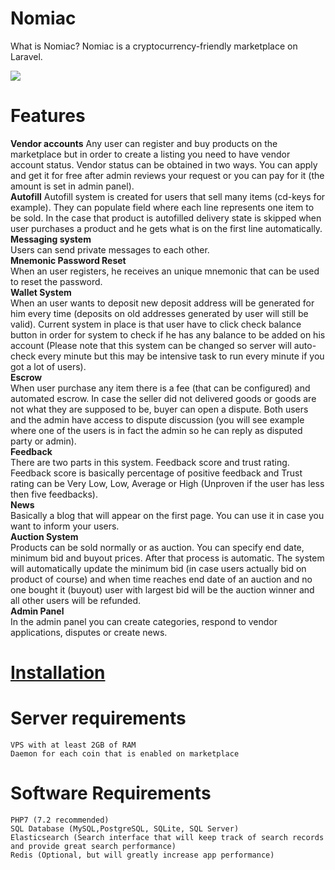 # Nomiac
What is Nomiac? Nomiac is a cryptocurrency-friendly marketplace on Laravel.

![](https://github.com/virtumonde/nomiac/blob/master/demo/1.png)

# Features 
**Vendor accounts** 
Any user can register and buy products on the marketplace but in order to create a listing you need to have vendor account status. Vendor status can be obtained in two ways. You can apply and get it for free after admin reviews your request or you can pay for it (the amount is set in admin panel).  
**Autofill**
Autofill system is created for users that sell many items (cd-keys for example). They can populate field where each line represents one item to be sold. In the case that product is autofilled delivery state is skipped when user purchases a product and he gets what is on the first line automatically.  
**Messaging system**  
Users can send private messages to each other.  
**Mnemonic Password Reset**  
When an user registers, he receives an unique mnemonic that can be used to reset the password.  
**Wallet System**  
When an user wants to deposit new deposit address will be generated for him every time (deposits on old addresses generated by user will still be valid). Current system in place is that user have to click check balance button in order for system to check if he has any balance to be added on his account (Please note that this system can be changed so server will auto-check every minute but this may be intensive task to run every minute if you got a lot of users).  
**Escrow**  
When user purchase any item there is a fee (that can be configured) and automated escrow. In case the seller did not delivered goods or goods are not what they are supposed to be, buyer can open a dispute. Both users and the admin have access to dispute discussion (you will see example where one of the users is in fact the admin so he can reply as disputed party or admin).  
**Feedback**  
There are two parts in this system. Feedback score and trust rating. Feedback score is basically percentage of positive feedback and Trust rating can be Very Low, Low, Average or High (Unproven if the user has less then five feedbacks).  
**News**  
Basically a blog that will appear on the first page. You can use it in case you want to inform your users.  
**Auction System**  
Products can be sold normally or as auction. You can specify end date, minimum bid and buyout prices. After that process is automatic. The system will automatically update the minimum bid (in case users actually bid on product of course) and when time reaches end date of an auction and no one bought it (buyout) user with largest bid will be the auction winner and all other users will be refunded.  
**Admin Panel**   
In the admin panel you can create categories, respond to vendor applications, disputes or create news.

# [Installation](https://github.com/virtumonde/nomiac/blob/master/INSTALLATION.md)

# Server requirements
```
VPS with at least 2GB of RAM
Daemon for each coin that is enabled on marketplace
```
# Software Requirements
```
PHP7 (7.2 recommended)
SQL Database (MySQL,PostgreSQL, SQLite, SQL Server)
Elasticsearch (Search interface that will keep track of search records and provide great search performance)
Redis (Optional, but will greatly increase app performance)
```
